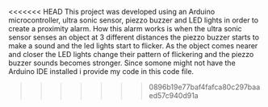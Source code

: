 <<<<<<< HEAD
This project was developed using an Arduino microcontroller, ultra sonic sensor, piezzo buzzer and LED lights in order 
to create a proximity alarm. How this alarm works is when the ultra sonic sensor senses an object at 3 different distances
the piezzo buzzer starts to make a sound and the led lights start to flicker. As the object comes nearer and closer
the LED lights change their pattern of flickering and the piezzo buzzer sounds becomes stronger. Since somone might
not have the Arduino IDE installed i provide my code in this code file.
>>>>>>> 0896b19e77baf4fafca80c297baaed57c940d91a

